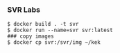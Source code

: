 ### SVR Labs

    $ docker build . -t svr
    $ docker run --name=svr svr:latest 
    ### copy images 
    $ docker cp svr:/svr/img ~/kek

